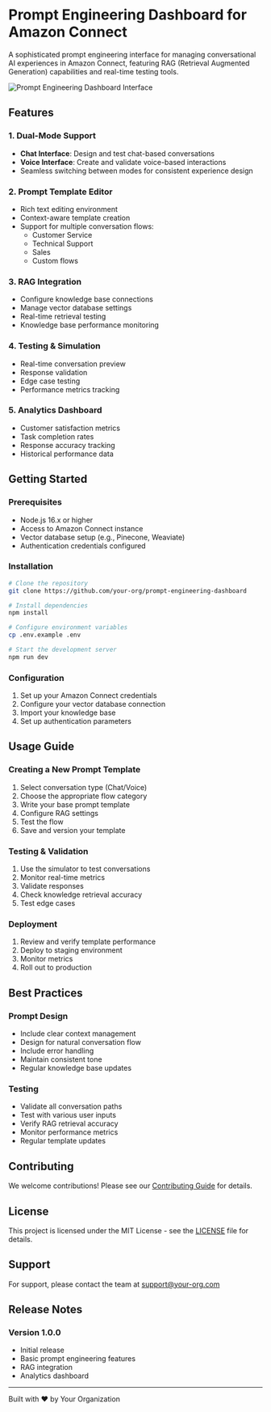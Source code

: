 # Prompt Engineering Dashboard for Amazon Connect

A sophisticated prompt engineering interface for managing conversational AI experiences in Amazon Connect, featuring RAG (Retrieval Augmented Generation) capabilities and real-time testing tools.

![Prompt Engineering Dashboard Interface](/api/placeholder/800/400)

## Features

### 1. Dual-Mode Support
- **Chat Interface**: Design and test chat-based conversations
- **Voice Interface**: Create and validate voice-based interactions
- Seamless switching between modes for consistent experience design

### 2. Prompt Template Editor
- Rich text editing environment
- Context-aware template creation
- Support for multiple conversation flows:
  - Customer Service
  - Technical Support
  - Sales
  - Custom flows

### 3. RAG Integration
- Configure knowledge base connections
- Manage vector database settings
- Real-time retrieval testing
- Knowledge base performance monitoring

### 4. Testing & Simulation
- Real-time conversation preview
- Response validation
- Edge case testing
- Performance metrics tracking

### 5. Analytics Dashboard
- Customer satisfaction metrics
- Task completion rates
- Response accuracy tracking
- Historical performance data

## Getting Started

### Prerequisites
- Node.js 16.x or higher
- Access to Amazon Connect instance
- Vector database setup (e.g., Pinecone, Weaviate)
- Authentication credentials configured

### Installation
```bash
# Clone the repository
git clone https://github.com/your-org/prompt-engineering-dashboard

# Install dependencies
npm install

# Configure environment variables
cp .env.example .env

# Start the development server
npm run dev
```

### Configuration
1. Set up your Amazon Connect credentials
2. Configure your vector database connection
3. Import your knowledge base
4. Set up authentication parameters

## Usage Guide

### Creating a New Prompt Template
1. Select conversation type (Chat/Voice)
2. Choose the appropriate flow category
3. Write your base prompt template
4. Configure RAG settings
5. Test the flow
6. Save and version your template

### Testing & Validation
1. Use the simulator to test conversations
2. Monitor real-time metrics
3. Validate responses
4. Check knowledge retrieval accuracy
5. Test edge cases

### Deployment
1. Review and verify template performance
2. Deploy to staging environment
3. Monitor metrics
4. Roll out to production

## Best Practices

### Prompt Design
- Include clear context management
- Design for natural conversation flow
- Include error handling
- Maintain consistent tone
- Regular knowledge base updates

### Testing
- Validate all conversation paths
- Test with various user inputs
- Verify RAG retrieval accuracy
- Monitor performance metrics
- Regular template updates

## Contributing
We welcome contributions! Please see our [Contributing Guide](CONTRIBUTING.md) for details.

## License
This project is licensed under the MIT License - see the [LICENSE](LICENSE) file for details.

## Support
For support, please contact the team at [support@your-org.com](mailto:support@your-org.com)

## Release Notes
### Version 1.0.0
- Initial release
- Basic prompt engineering features
- RAG integration
- Analytics dashboard

---
Built with ❤️ by Your Organization